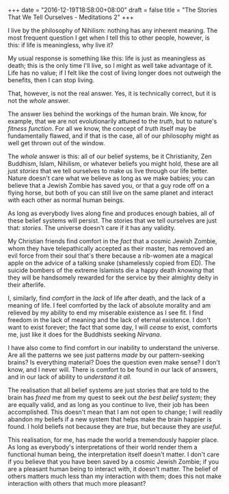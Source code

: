 +++
date = "2016-12-19T18:58:00+08:00"
draft = false
title = "The Stories That We Tell Ourselves - Meditations 2"
+++

I live by the philosophy of Nihilism: nothing has any inherent meaning. The most frequent question I get when I tell this to other people, however, is this: if life is meaningless, why live it?

My usual response is something like this: life is just as meaningless as death; this is the only time I'll live, so I might as well take advantage of it. Life has no value; if I felt like the cost of living longer does not outweigh the benefits, then I can stop living.

That, however, is not the real answer. Yes, it is technically correct, but it is not the _whole_ answer. 

The answer lies behind the workings of the human brain. We know, for example, that we are not evolutionarily attuned to the _truth_, but to nature's _fitness function_. For all we know, the concept of _truth_ itself may be fundamentally flawed, and if that is the case, all of our philosophy might as well get thrown out of the window.

The _whole_ answer is this: all of our belief systems, be it Christianity, Zen Buddhism, Islam, Nihilism, or whatever beliefs you might hold, these are all just _stories_ that we tell ourselves to make us live through our life better. Nature doesn't care what we believe as long as we make babies; you can believe that a Jewish Zombie has saved you, or that a guy rode off on a flying horse, but both of you can still live on the same planet and interact with each other as normal human beings.

As long as everybody lives along fine and produces enough babies, all of these belief systems will persist. The stories that we tell ourselves are just that: _stories_. The universe doesn't care if it has any validity.

My Christian friends find comfort in the _fact_ that a cosmic Jewish Zombie, whom they have telepathically accepted as their master, has removed an evil force from their soul that's there because a rib-women ate a magical apple on the advice of a talking snake (shamelessly copied from ED). The suicide bombers of the extreme Islamists die a happy death _knowing_ that they will be handsomely rewarded for the service by their almighty deity in their afterlife.

I, similarly, find _comfort_ in the _lack_ of life after death, and the lack of a meaning of life. I feel comforted by the lack of absolute morality and am relieved by my ability to end my miserable existence as I see fit. I find freedom in the lack of meaning and the lack of eternal existence. I don't want to exist forever; the fact that some day, I will _cease_ to exist, comforts me, just like it does for the Buddhists seeking _Nirvana_. 

I have also come to find comfort in our inability to understand the universe. Are all the patterns we see just patterns _made_ by our pattern-seeking brains? Is everything material? Does the question even make sense? I don't know, and I never will. There is comfort to be found in our lack of answers, and in our lack of ability to _understand it all_.

The realisation that all belief systems are just stories that are told to the brain has _freed_ me from my quest to seek out _the best belief system_; they are equally valid, and as long as you continue to live, their job has been accomplished. This doesn't mean that I am not open to change; I will readily abandon my beliefs if a new system that helps make the brain happier is found. I hold beliefs not because they are _true_, but because they are _useful_.

This realisation, for me, has made the world a tremendously happier place. As long as everybody's interpretations of their world render them a functional human being, the interpretation itself doesn't matter. I don't care if you believe that you have been saved by a cosmic Jewish Zombie; if you are a pleasant human being to interact with, it doesn't matter. The belief of others matters much less than my interaction with them; does this not make interaction with others that much more pleasant?